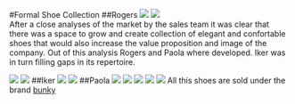 #Formal Shoe Collection
##Rogers
![](https://dl.dropboxusercontent.com/s/b9on51t2tzxvuln/rogers1%402x.png?dl=0)
![](https://dl.dropboxusercontent.com/s/1cs46rce6599nr1/grupo-rogers-1-1482x988.jpg?dl=0)  
After a close analyses of the market by the sales team it was clear that there was a space to grow and create collection of elegant and confortable shoes that would also increase the value proposition and image of the company. Out of this analysis Rogers and Paola where developed. Iker was in turn filling gaps in its repertoire.

![](https://dl.dropboxusercontent.com/s/3m5nkg9y9wvgp9r/rogers3%402x.png?dl=0)
![](https://dl.dropboxusercontent.com/s/2z79hb16sxkivps/rogrers4%402x.png?dl=0)
##Iker
![](https://dl.dropboxusercontent.com/s/j8kaxxxctj6tm0m/iker1%402x.png?dl=0)
![](https://dl.dropboxusercontent.com/s/cl0y1ud73wz3dxk/iker2%402x.png?dl=0)
##Paola
![](https://dl.dropboxusercontent.com/s/k7o3cnz8xtnf5qc/paola1%402x.png?dl=0)
![](https://dl.dropboxusercontent.com/s/u2n6bql4q77g7kb/paola2%402x.png?dl=0)
![](https://dl.dropboxusercontent.com/s/g9kod7grchzh9r7/paola3%402x.png?dl=0)
![](https://dl.dropboxusercontent.com/s/h6rw8lbq5dvt4v8/paola4%402x.png?dl=0)
![](https://dl.dropboxusercontent.com/s/89327ejez79xrsb/paola5%402x.png?dl=0)
All this shoes are sold under the brand [bunky](https://www.bunky.ec)  
